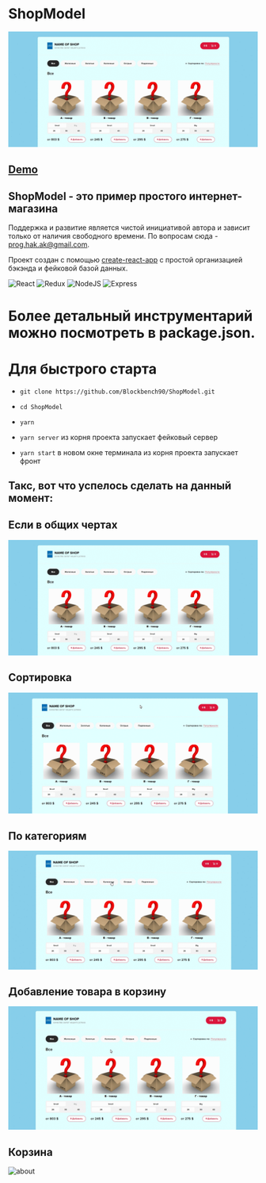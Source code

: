 # ShopModel
![Product Presentation Image](https://github.com/Blockbench90/ShopModel/blob/main/readmeMD/about.gif)

## [Demo](https://exempleshop.herokuapp.com/)

## ShopModel - это пример простого интернет-магазина
Поддержка и развитие является чистой инициативой автора и зависит
только от наличия свободного времени. По вопросам сюда - 
[prog.hak.ak@gmail.com](prog.hak.ak@gmail.com).

Проект создан с помощью
[create-react-app](https://www.npmjs.com/package/create-react-app)
с простой организацией бэкэнда и фейковой базой данных.

![React](https://img.shields.io/badge/-React-00BFFF?style=for-the-badge&logo=react&logoColor=E0FFFF)
![Redux](https://img.shields.io/badge/-Redux-006400?style=for-the-badge&logo=Redux&logoColor=E0FFFF)
![NodeJS](https://img.shields.io/badge/-NodeJS-006400?style=for-the-badge&logo=node.js&logoColor=E0FFFF)
![Express](https://img.shields.io/badge/-Express-006400?style=for-the-badge&logo=express&logoColor=E0FFFF)

# Более детальный инструментарий можно посмотреть в package.json.

# Для быстрого старта
- `git clone https://github.com/Blockbench90/ShopModel.git`

- `cd ShopModel`

- `yarn`

- `yarn server` из корня проекта запускает фейковый сервер
- `yarn start` в новом окне терминала из корня проекта запускает фронт

## Такс, вот что успелось сделать на данный момент:

## Если в общих чертах
![about](https://github.com/Blockbench90/ShopModel/blob/main/readmeMD/about.gif)


## Сортировка
![about](https://github.com/Blockbench90/ShopModel/blob/main/readmeMD/sort.gif)


## По категориям
![about](https://github.com/Blockbench90/ShopModel/blob/main/readmeMD/categories.gif)


## Добавление товара в корзину
![about](https://github.com/Blockbench90/ShopModel/blob/main/readmeMD/addToCart.gif)


## Корзина
![about](https://github.com/Blockbench90/ShopModel/blob/main/readmeMD/cart.gif)



